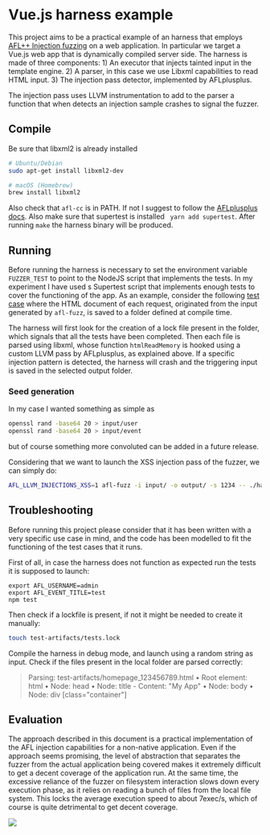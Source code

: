 # Vue.js harness example

This project aims to be a practical example of an harness that employs
[AFL++ Injection fuzzing](https://github.com/AFLplusplus/AFLplusplus/blob/stable/instrumentation/README.injections.md) on a web application.
In particular we target a Vue.js web app that is dynamically compiled server side.
The harness is made of three components:
    1) An executor that injects tainted input in the template engine.
    2) A parser, in this case we use Libxml capabilities to read HTML input.
    3) The injection pass detector, implemented by AFLplusplus.

The injection pass uses LLVM instrumentation to add to the parser a
function that when detects an injection sample crashes to signal the
fuzzer.

## Compile

Be sure that libxml2 is already installed
```bash
# Ubuntu/Debian
sudo apt-get install libxml2-dev

# macOS (Homebrew)
brew install libxml2
```

Also check that `afl-cc` is in PATH. If not I suggest to follow the
[AFLplusplus docs](https://github.com/AFLplusplus/AFLplusplus/blob/stable/docs/INSTALL.md).
Also make sure that supertest is installed ` yarn add supertest`.
After running `make` the harness binary will be produced.

## Running

Before running the harness is necessary to set the environment variable
`FUZZER_TEST` to point to the NodeJS script that implements the tests.
In my experiment I have used s Supertest script that implements enough
tests to cover the functioning of the app.
As an example, consider the following [test
case](https://github.com/fisiognomico/gancio/blob/gh/tests/fuzzer.js) where
the HTML document of each request, originated from the input generated by
`afl-fuzz`, is saved to a folder defined at compile time.

The harness will first look for the creation of a lock file present in the
folder, which signals that all the tests have been completed.
Then each file is parsed using libxml, whose function `htmlReadMemory` is
hooked using a custom LLVM pass by AFLplusplus, as explained above.
If a specific injection pattern is detected, the harness will crash and the
triggering input is saved in the selected output folder.

### Seed generation

In my case I wanted something as simple as

```bash
openssl rand -base64 20 > input/user
openssl rand -base64 20 > input/event
```
but of course something more convoluted can be added in a future release.

Considering that we want to launch the XSS injection pass of the fuzzer,
we can simply do:

```bash
AFL_LLVM_INJECTIONS_XSS=1 afl-fuzz -i input/ -o output/ -s 1234 -- ./harness @@
```

## Troubleshooting

Before running this project please consider that it has been written with a
very specific use case in mind, and the code has been modelled to fit
the functioning of the test cases that it runs.

First of all, in case the harness does not function as expected run the
tests it is supposed to launch:
```
export AFL_USERNAME=admin
export AFL_EVENT_TITLE=test
npm test
```

Then check if a lockfile is present, if not it might be needed to create it
manually:
```bash
touch test-artifacts/tests.lock
```

Compile the harness in debug mode, and launch using a random string as
input. Check if the files present in the local folder are parsed correctly:

> Parsing: test-artifacts/homepage_123456789.html
> • Root element: html
>   • Node: head
>     • Node: title - Content: "My App"
>   • Node: body
>     • Node: div [class="container"]

## Evaluation

The approach described in this document is a practical implementation of
the AFL injection capabilities for a non-native application.
Even if the approach seems promising, the level of abstraction that
separates the fuzzer from the actual application being covered makes it
extremely difficult to get a decent coverage of the application run.
At the same time, the excessive reliance of the fuzzer on filesystem
interaction slows down every execution phase, as it relies on reading a
bunch of files from the local file system. This locks the average execution
speed to about 7exec/s, which of course is quite detrimental to get decent
coverage.

![](img/afl.png)
